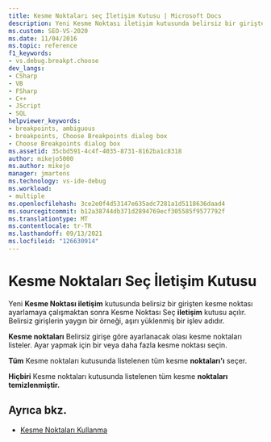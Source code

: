 ```yaml
---
title: Kesme Noktaları seç İletişim Kutusu | Microsoft Docs
description: Yeni Kesme Noktası iletişim kutusunda belirsiz bir girişten kesme noktası ayarlamayı denersanız açılan Kesme Noktası Seç iletişim kutusunu Visual Studio.
ms.custom: SEO-VS-2020
ms.date: 11/04/2016
ms.topic: reference
f1_keywords:
- vs.debug.breakpt.choose
dev_langs:
- CSharp
- VB
- FSharp
- C++
- JScript
- SQL
helpviewer_keywords:
- breakpoints, ambiguous
- breakpoints, Choose Breakpoints dialog box
- Choose Breakpoints dialog box
ms.assetid: 35cbd591-4c4f-4035-8731-8162ba1c8318
author: mikejo5000
ms.author: mikejo
manager: jmartens
ms.technology: vs-ide-debug
ms.workload:
- multiple
ms.openlocfilehash: 3ce2e0f4d53147e635adc7281a1d5118636daad4
ms.sourcegitcommit: b12a38744db371d2894769ecf305585f9577792f
ms.translationtype: MT
ms.contentlocale: tr-TR
ms.lasthandoff: 09/13/2021
ms.locfileid: "126630914"
---
```

# <a name="choose-breakpoints-dialog-box"></a>Kesme Noktaları Seç İletişim Kutusu
Yeni **Kesme Noktası iletişim** kutusunda belirsiz bir girişten kesme noktası ayarlamaya çalışmaktan sonra Kesme Noktası Seç **iletişim** kutusu açılır. Belirsiz girişlerin yaygın bir örneği, aşırı yüklenmiş bir işlev adıdır.

 **Kesme noktaları** Belirsiz girişe göre ayarlanacak olası kesme noktaları listeler. Ayar yapmak için bir veya daha fazla kesme noktası seçin.

 **Tüm** Kesme noktaları kutusunda listelenen tüm kesme **noktaları'ı** seçer.

 **Hiçbiri** Kesme noktaları kutusunda listelenen tüm kesme **noktaları temizlenmiştir.**

## <a name="see-also"></a>Ayrıca bkz.

- [Kesme Noktaları Kullanma](../debugger/using-breakpoints.md)